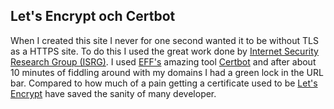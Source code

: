 ## Let's Encrypt och Certbot

When I created this site I never for one second wanted it to be without TLS as a HTTPS site. To do this I used the great work done by [Internet Security Research Group (ISRG)](https://letsencrypt.org/isrg/). I used [EFF's](https://www.eff.org/) amazing tool [Certbot](https://certbot.eff.org/) and after about 10 minutes of fiddling around with my domains I had a green lock in the URL bar. Compared to how much of a pain getting a certificate used to be [Let's Encrypt](https://letsencrypt.org/) have saved the sanity of many developer.
